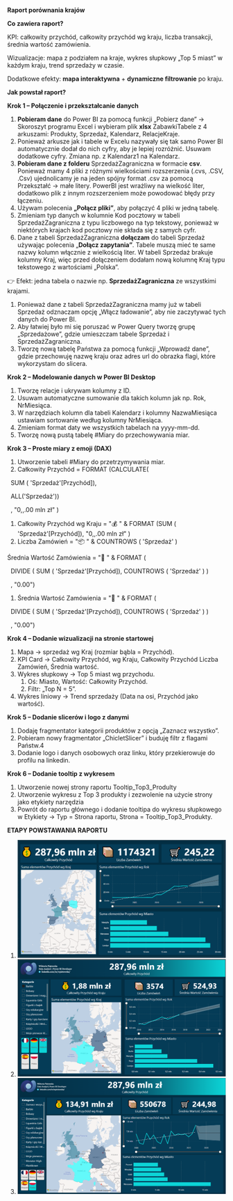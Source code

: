 **Raport porównania krajów**

**Co zawiera raport?**

KPI: całkowity przychód, całkowity przychód wg kraju, liczba transakcji, średnia wartość zamówienia.

Wizualizacje: mapa z podziałem na kraje, wykres słupkowy „Top 5 miast” w każdym kraju, trend sprzedaży w czasie.

Dodatkowe efekty: **mapa interaktywna** + **dynamiczne filtrowanie** po kraju.

**Jak powstał raport?**

**Krok 1 – Połączenie i przekształcanie danych**

1. **Pobieram dane** do Power BI za pomocą funkcji „Pobierz dane” -> Skoroszyt programu Excel i wybieram plik **xlsx** ZabawkiTabele z 4 arkuszami: Produkty, Sprzedaż, Kalendarz, RelacjeKraje.
2. Ponieważ arkusze jak i tabele w Excelu nazywały się tak samo Power BI automatycznie dodał do nich cyfry, aby je lepiej rozróżnić. Usuwam dodatkowe cyfry. Zmiana np. z Kalendarz1 na Kalendarz.
3. **Pobieram dane z folderu** SprzedażZagraniczna w formacie **csv**. Ponieważ mamy 4 pliki z różnymi wielkościami rozszerzenia (.cvs, .CSV, .Csv) ujednolicamy je na jeden spójny format .csv za pomocą Przekształć -> małe litery. PowerBI jest wrażliwy na wielkość liter, dodatkowo plik z innym rozszerzeniem może powodować błędy przy łączeniu.
4. Używam polecenia **„Połącz pliki”**, aby połączyć 4 pliki w jedną tabelę.
5. Zmieniam typ danych w kolumnie Kod pocztowy w tabeli SprzedażZagraniczna z typu liczbowego na typ tekstowy, ponieważ w niektórych krajach kod pocztowy nie składa się z samych cyfr.
6. Dane z tabeli SprzedażZagraniczna **dołączam** do tabeli Sprzedaż używając polecenia „**Dołącz zapytania”**. Tabele muszą mieć te same nazwy kolumn włącznie z wielkością liter. W tabeli Sprzedaż brakuje kolumny Kraj, więc przed dołączeniem dodałam nową kolumnę Kraj typu tekstowego z wartościami „Polska”.

👉 Efekt: jedna tabela o nazwie np. **SprzedażZagraniczna** ze wszystkimi krajami.

1. Ponieważ dane z tabeli SprzedażZagraniczna mamy już w tabeli Sprzedaż odznaczam opcję „Włącz ładowanie”, aby nie zaczytywać tych danych do Power BI.
2. Aby łatwiej było mi się poruszać w Power Query tworzę grupę „Sprzedażowe”, gdzie umieszczam tabele Sprzedaż i SprzedażZagraniczna.
3. Tworzę nową tabelę Państwa za pomocą funkcji „Wprowadź dane”, gdzie przechowuję nazwę kraju oraz adres url do obrazka flagi, które wykorzystam do slicera.

**Krok 2 – Modelowanie danych w Power BI Desktop**

1. Tworzę relacje i ukrywam kolumny z ID.
2. Usuwam automatyczne sumowanie dla takich kolumn jak np. Rok, NrMiesiąca.
3. W narzędziach kolumn dla tabeli Kalendarz i kolumny NazwaMiesiąca ustawiam sortowanie według kolumny NrMiesiąca.
4. Zmieniam format daty we wszystkich tabelach na yyyy-mm-dd.
5. Tworzę nową pustą tabelę #Miary do przechowywania miar.

**Krok 3 – Proste miary z emoji (DAX)**

1. Utworzenie tabeli #Miary do przetrzymywania miar.
2. Całkowity Przychód = FORMAT (CALCULATE(

&nbsp;   SUM ( 'Sprzedaż'\[Przychód\]),

&nbsp;   ALL('Sprzedaż'))

&nbsp;   , "0,,.00 mln zł" )

1. Całkowity Przychód wg Kraju = "💰 " & FORMAT (SUM ( 'Sprzedaż'\[Przychód\]), "0,,.00 mln zł" )
2. Liczba Zamówień = "📦 " & COUNTROWS ( 'Sprzedaż' )

Średnia Wartość Zamówienia = "🛒 " & FORMAT (

&nbsp;   DIVIDE ( SUM ( 'Sprzedaż'\[Przychód\]), COUNTROWS ( 'Sprzedaż' ) )

&nbsp;   , "0.00")

1. Średnia Wartość Zamówienia = "🛒 " & FORMAT (

&nbsp;   DIVIDE ( SUM ( 'Sprzedaż'\[Przychód\]), COUNTROWS ( 'Sprzedaż' ) )

&nbsp;   , "0.00")

**Krok 4 – Dodanie wizualizacji na stronie startowej**

1. Mapa → sprzedaż wg Kraj (rozmiar bąbla = Przychód).
2. KPI Card → Całkowity Przychód, wg Kraju, Całkowity Przychód Liczba Zamówień, Średnia wartość.
3. Wykres słupkowy → Top 5 miast wg przychodu.
    1. Oś: Miasto, Wartość: Całkowity Przychód.
    2. Filtr: „Top N = 5”.
4. Wykres liniowy → Trend sprzedaży (Data na osi, Przychód jako wartość).

**Krok 5 – Dodanie slicerów i logo z danymi**

1. Dodaję fragmentator kategorii produktów z opcją „Zaznacz wszystko”.
2. Pobieram nowy fragmentator „ChicletSlicer” i buduję filtr z flagami Państw.4
3. Dodanie logo i danych osobowych oraz linku, który przekierowuje do profilu na linkedin.

**Krok 6 – Dodanie tooltip z wykresem**

1. Utworzenie nowej strony raportu Tooltip_Top3_Produlty
2. Utworzenie wykresu z Top 3 produkty i zezwolenie na użycie strony jako etykiety narzędzia
3. Powrót do raportu głównego i dodanie tooltipa do wykresu słupkowego w Etykiety -> Typ = Strona raportu, Strona = Tooltip_Top3_Produkty.

**ETAPY POWSTAWANIA RAPORTU**

1. ![Wersja pierwsza](images/Raport1.png)
2. ![Wersja druga](images/Raport2.png)
3. ![Wersja druga](images/Raport3.png)
   